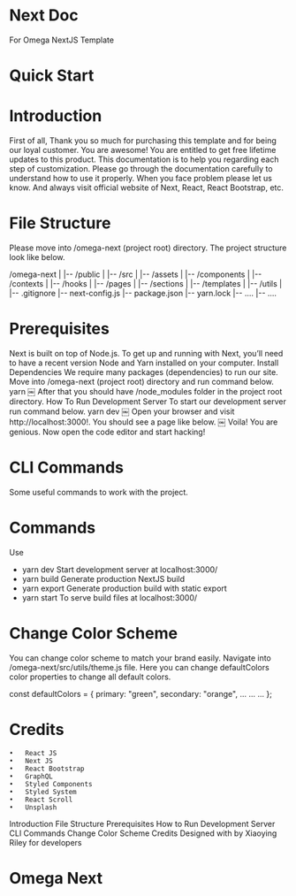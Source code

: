 # Next Doc
For Omega NextJS Template 
# Quick Start
# Introduction
First of all, Thank you so much for purchasing this template and for being our loyal customer. You are awesome! You are entitled to get free lifetime updates to this product. 
This documentation is to help you regarding each step of customization. Please go through the documentation carefully to understand how to use it properly. 
When you face problem please let us know. And always visit official website of Next, React, React Bootstrap, etc. 
# File Structure
Please move into /omega-next (project root) directory. The project structure look like below.

/omega-next
|
|-- /public
|
|-- /src
|   |-- /assets
|   |-- /components
|   |-- /contexts
|   |-- /hooks
|   |-- /pages
|   |-- /sections
|   |-- /templates
|   |-- /utils
|
|-- .gitignore
|-- next-config.js
|-- package.json
|-- yarn.lock
|-- ....
|-- ....


# Prerequisites
Next is built on top of Node.js. To get up and running with Next, you’ll need to have a recent version Node and Yarn installed on your computer. 
Install Dependencies
We require many packages (dependencies) to run our site. Move into /omega-next (project root) directory and run command below. 
yarn
￼ 
After that you should have /node_modules folder in the project root directory.
How To Run
Development Server
To start our development server run command below.
yarn dev
￼ 
Open your browser and visit http://localhost:3000!. You should see a page like below.
￼ 
Voila! You are genious. Now open the code editor and start hacking!

# CLI Commands
Some useful commands to work with the project.
# Commands
Use
 - yarn dev
Start development server at localhost:3000/
 - yarn build
Generate production NextJS build
 - yarn export
Generate production build with static export
- yarn start
To serve build files at localhost:3000/

# Change Color Scheme
You can change color scheme to match your brand easily. Navigate into /omega-next/src/utils/theme.js file. Here you can change defaultColors color properties to change all default colors.

const defaultColors = {
  primary: "green",
  secondary: "orange",
  ...
  ...
  ...
};


# Credits
	•	React JS
	•	Next JS
	•	React Bootstrap
	•	GraphQL
	•	Styled Components
	•	Styled System
	•	React Scroll
	•	Unsplash
Introduction
File Structure
Prerequisites
How to Run
Development Server
CLI Commands
Change Color Scheme
Credits
Designed with by Xiaoying Riley for developers 
# Omega Next
